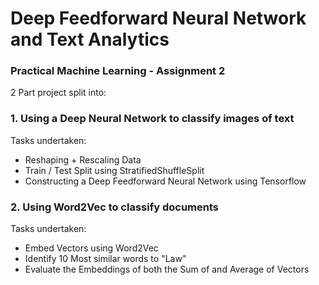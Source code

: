 # Deep Feedforward Neural Network and Text Analytics
### Practical Machine Learning - Assignment 2

2 Part project split into:
### 1. Using a Deep Neural Network to classify images of text
Tasks undertaken:
- Reshaping + Rescaling Data
- Train / Test Split using StratifiedShuffleSplit
- Constructing a Deep Feedforward Neural Network using Tensorflow

### 2. Using Word2Vec to classify documents
Tasks undertaken:
- Embed Vectors using Word2Vec
- Identify 10 Most similar words to "Law"
- Evaluate the Embeddings of both the Sum of and Average of Vectors
